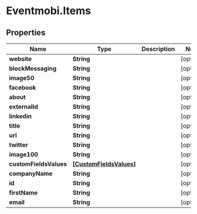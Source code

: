 # Eventmobi.Items

## Properties
Name | Type | Description | Notes
------------ | ------------- | ------------- | -------------
**website** | **String** |  | [optional] 
**blockMessaging** | **String** |  | [optional] 
**image50** | **String** |  | [optional] 
**facebook** | **String** |  | [optional] 
**about** | **String** |  | [optional] 
**externalId** | **String** |  | [optional] 
**linkedin** | **String** |  | [optional] 
**title** | **String** |  | [optional] 
**url** | **String** |  | [optional] 
**twitter** | **String** |  | [optional] 
**image100** | **String** |  | [optional] 
**customFieldsValues** | [**[CustomFieldsValues]**](CustomFieldsValues.md) |  | [optional] 
**companyName** | **String** |  | [optional] 
**id** | **String** |  | [optional] 
**firstName** | **String** |  | [optional] 
**email** | **String** |  | [optional] 


